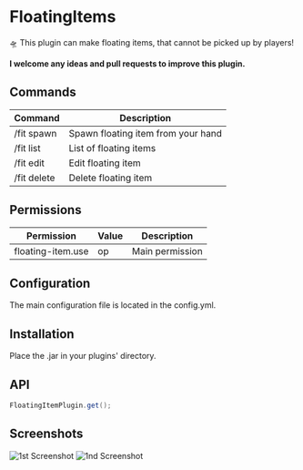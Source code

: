 # FloatingItems
🛸 This plugin can make floating items, that cannot be picked up by players!

**I welcome any ideas and pull requests to improve this plugin.**

Commands
---
| Command          | Description                        |
|------------------|------------------------------------|
| /fit spawn       | Spawn floating item from your hand |
| /fit list        | List of floating items             |
| /fit edit <id>   | Edit floating item                 |
| /fit delete <id> | Delete floating item               |

Permissions
---
| Permission           | Value | Description     |
|----------------------|-------|-----------------|
| floating-item.use    | op    | Main permission |

Configuration
---
The main configuration file is located in the config.yml.

Installation
---
Place the .jar in your plugins' directory.

API
---
```java
FloatingItemPlugin.get();
```

Screenshots
---
![1st Screenshot](https://imgur.com/Hua82Uw.png)
![1nd Screenshot](https://imgur.com/uLAyfw5.png)